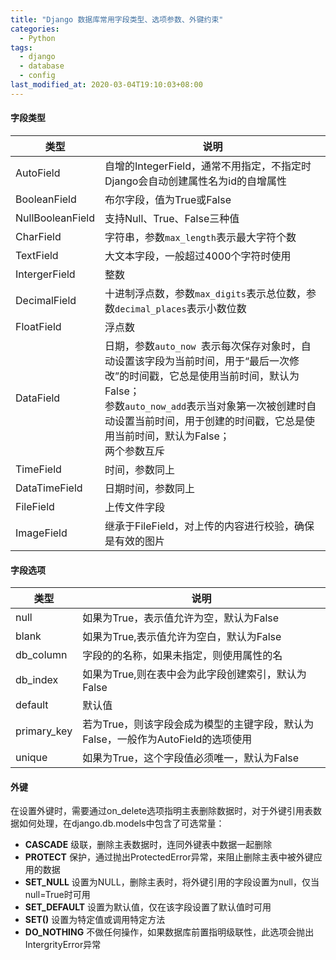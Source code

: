 ```yaml
---
title: "Django 数据库常用字段类型、选项参数、外键约束"
categories:
  - Python
tags:
  - django
  - database
  - config
last_modified_at: 2020-03-04T19:10:03+08:00
---
```

  
#### 字段类型

| 类型               | 说明                                                                                                                                                           |
|------------------|--------------------------------------------------------------------------------------------------------------------------------------------------------------|
| AutoField        | 自增的IntegerField，通常不用指定，不指定时Django会自动创建属性名为id的自增属性                                                                                                            |
| BooleanField     | 布尔字段，值为True或False                                                                                                                                            |
| NullBooleanField | 支持Null、True、False三种值                                                                                                                                         |
| CharField        | 字符串，参数`max_length`表示最大字符个数                                                                                                                                   |
| TextField        | 大文本字段，一般超过4000个字符时使用                                                                                                                                         |
| IntergerField    | 整数                                                                                                                                                           |
| DecimalField     | 十进制浮点数，参数`max_digits`表示总位数，参数`decimal_places`表示小数位数                                                                                                          |
| FloatField       | 浮点数                                                                                                                                                          |
| DataField        | 日期，参数`auto_now `表示每次保存对象时，自动设置该字段为当前时间，用于“最后一次修改”的时间戳，它总是使用当前时间，默认为False；<br />参数`auto_now_add`表示当对象第一次被创建时自动设置当前时间，用于创建的时间戳，它总是使用当前时间，默认为False；<br />两个参数互斥 |
| TimeField        | 时间，参数同上                                                                                                                                                      |
| DataTimeField    | 日期时间，参数同上                                                                                                                                                    |
| FileField        | 上传文件字段                                                                                                                                                       |
| ImageField       | 继承于FileField，对上传的内容进行校验，确保是有效的图片                                                                                                                             |

#### 字段选项

| 类型          | 说明                                                |
|-------------|---------------------------------------------------|
| null        | 如果为True，表示值允许为空，默认为False                          |
| blank       | 如果为True,表示值允许为空白，默认为False                         |
| db_column   | 字段的的名称，如果未指定，则使用属性的名                              |
| db_index    | 如果为True,则在表中会为此字段创建索引，默认为False                    |
| default     | 默认值                                               |
| primary_key | 若为True，则该字段会成为模型的主键字段，默认为False，一般作为AutoField的选项使用 |
| unique      | 如果为True，这个字段值必须唯一，默认为False                        |

#### 外键

在设置外键时，需要通过on_delete选项指明主表删除数据时，对于外键引用表数据如何处理，在django.db.models中包含了可选常量：

- **CASCADE**    级联，删除主表数据时，连同外键表中数据一起删除
- **PROTECT**    保护，通过抛出ProtectedError异常，来阻止删除主表中被外键应用的数据
- **SET_NULL**    设置为NULL，删除主表时，将外键引用的字段设置为null，仅当null=True时可用
- **SET_DEFAULT**    设置为默认值，仅在该字段设置了默认值时可用
- **SET()**    设置为特定值或调用特定方法
- **DO_NOTHING**    不做任何操作，如果数据库前置指明级联性，此选项会抛出IntergrityError异常
